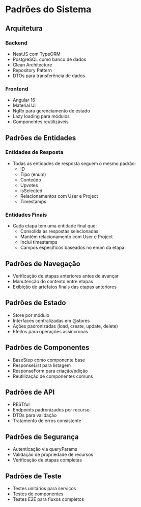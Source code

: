 # Padrões do Sistema

## Arquitetura

### Backend

- NestJS com TypeORM
- PostgreSQL como banco de dados
- Clean Architecture
- Repository Pattern
- DTOs para transferência de dados

### Frontend

- Angular 16
- Material UI
- NgRx para gerenciamento de estado
- Lazy loading para módulos
- Componentes reutilizáveis

## Padrões de Entidades

### Entidades de Resposta

- Todas as entidades de resposta seguem o mesmo padrão:
  - ID
  - Tipo (enum)
  - Conteúdo
  - Upvotes
  - isSelected
  - Relacionamentos com User e Project
  - Timestamps

### Entidades Finais

- Cada etapa tem uma entidade final que:
  - Consolida as respostas selecionadas
  - Mantém relacionamento com User e Project
  - Inclui timestamps
  - Campos específicos baseados no enum da etapa

## Padrões de Navegação

- Verificação de etapas anteriores antes de avançar
- Manutenção do contexto entre etapas
- Exibição de artefatos finais das etapas anteriores

## Padrões de Estado

- Store por módulo
- Interfaces centralizadas em @stores
- Ações padronizadas (load, create, update, delete)
- Efeitos para operações assíncronas

## Padrões de Componentes

- BaseStep como componente base
- ResponseList para listagem
- ResponseForm para criação/edição
- Reutilização de componentes comuns

## Padrões de API

- RESTful
- Endpoints padronizados por recurso
- DTOs para validação
- Tratamento de erros consistente

## Padrões de Segurança

- Autenticação via queryParams
- Validação de propriedade de recursos
- Verificação de etapas completas

## Padrões de Teste

- Testes unitários para serviços
- Testes de componentes
- Testes E2E para fluxos completos
